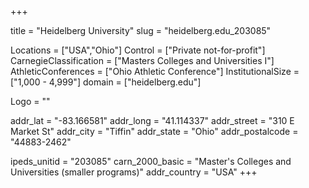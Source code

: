 
+++

title = "Heidelberg University"
slug = "heidelberg.edu_203085"

Locations = ["USA","Ohio"]
Control = ["Private not-for-profit"]
CarnegieClassification = ["Masters Colleges and Universities I"]
AthleticConferences = ["Ohio Athletic Conference"]
InstitutionalSize = ["1,000 - 4,999"]
domain = ["heidelberg.edu"]

Logo = ""

addr_lat = "-83.166581"
addr_long = "41.114337"
addr_street = "310 E Market St"
addr_city = "Tiffin"
addr_state = "Ohio"
addr_postalcode = "44883-2462"

ipeds_unitid = "203085"
carn_2000_basic = "Master's Colleges and Universities (smaller programs)"
addr_country = "USA"
+++
    
